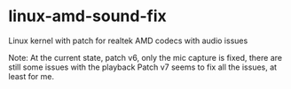 # linux-amd-sound-fix
Linux kernel with patch for realtek AMD codecs with audio issues

Note: At the current state, patch v6, only the mic capture is fixed, there are still some issues with the playback 
Patch v7 seems to fix all the issues, at least for me.
